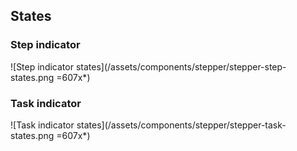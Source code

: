 ## States

### Step indicator

![Step indicator states](/assets/components/stepper/stepper-step-states.png =607x*)

### Task indicator

![Task indicator states](/assets/components/stepper/stepper-task-states.png =607x*)